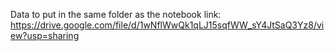 Data to put in the same folder as the notebook
link: https://drive.google.com/file/d/1wNflWwQk1qLJ15sqfWW_sY4JtSaQ3Yz8/view?usp=sharing
